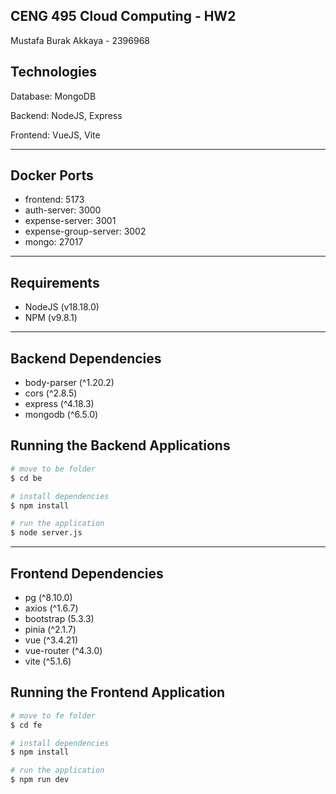 ## CENG 495 Cloud Computing - HW2
Mustafa Burak Akkaya - 2396968


## Technologies
Database: MongoDB

Backend: NodeJS, Express

Frontend: VueJS, Vite


-----
## Docker Ports

* frontend: 5173
* auth-server: 3000
* expense-server: 3001
* expense-group-server: 3002
* mongo: 27017

-----
## Requirements

* NodeJS (v18.18.0)
* NPM (v9.8.1)

-----

## Backend Dependencies

* body-parser (^1.20.2)
* cors (^2.8.5)
* express (^4.18.3)
* mongodb (^6.5.0)

## Running the Backend Applications

```bash
# move to be folder
$ cd be

# install dependencies
$ npm install

# run the application
$ node server.js
```

-----

## Frontend Dependencies

* pg (^8.10.0)
* axios (^1.6.7)
* bootstrap (5.3.3)
* pinia (^2.1.7)
* vue (^3.4.21)
* vue-router (^4.3.0)
* vite (^5.1.6)

## Running the Frontend Application

```bash
# move to fe folder
$ cd fe

# install dependencies
$ npm install

# run the application
$ npm run dev
```